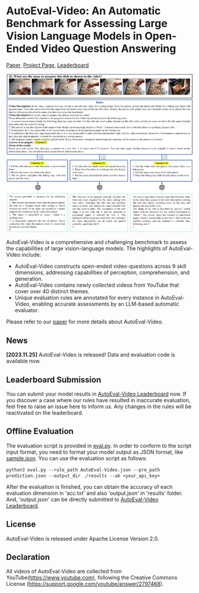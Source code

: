 # AutoEval-Video: An Automatic Benchmark for Assessing Large Vision Language Models in Open-Ended Video Question Answering
[Paper](), [Project Page](https://github.com/Xiuyuan-Chen/AutoEval-Video), [Leaderboard]()

<p align="center">
  <img src="https://github.com/Xiuyuan-Chen/AutoEval-Video/blob/main/overview.png" />
</p>
 
AutoEval-Video is a comprehensive and challenging benchmark to assess the capabilities of large vision-language models. The highlights of AutoEval-Video include:
- AutoEval-Video constructs open-ended video-questions across 9 skill dimensions, addressing capabilities of perception, comprehension, and generation.
- AutoEval-Video contains newly collected videos from YouTube that cover over 40 distinct themes.
- Unique evaluation rules are annotated for every instance in AutoEval-Video, enabling accurate assessments by an LLM-based automatic evaluator.

Please refer to our [paper]() for more details about AutoEval-Video.
## News
<!-- **[2023.11.25]** [AutoEval-Video Leaderboard]() is released! You can now utilize GPT-4 to automatically evaluate your own model. -->

**[2023.11.25]** AutoEval-Video is released! Data and evaluation code is available now.

## Leaderboard Submission

You can submit your model results in [AutoEval-Video Leaderboard]() now. If you discover a case where our rules have resulted in inaccurate evaluation, feel free to raise an issue here to inform us. Any changes in the rules will be reactivated on the leaderboard.

## Offline Evaluation

The evaluation script is provided in [eval.py](https://github.com/Xiuyuan-Chen/AutoEval-Video/eval.py). In order to conform to the script input format, you need to format your model output as JSON format, like [sample.json](). You can use the evaluation script as follows:

```shell
python3 eval.py --rule_path AutoEval-Video.json --pre_path prediction.json --output_dir ./results --ak <your_api_key>
```

After the evaluation is finished, you can obtain the accuracy of each evaluation dimension in 'acc.txt' and also 'output.json' in 'results' folder. And, 'output.json' can be directly submitted to [AutoEval-Video Leaderboard]().


## License
AutoEval-Video is released under Apache License Version 2.0.


## Declaration
All videos of AutoEval-Video are collected from YouTube(https://www.youtube.com), following the Creative Commons License (https://support.google.com/youtube/answer/2797468).

<!-- ## Citation
If you find AutoEval-Video useful for your research and applications, please cite using this BibTeX:
```bibtex

``` -->
